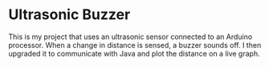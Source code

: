 # Ultrasonic Buzzer
 This is my project that uses an ultrasonic sensor connected to an Arduino processor. When a change in distance is sensed, a buzzer sounds off. I then upgraded it to communicate with Java and plot the distance on a live graph. 

